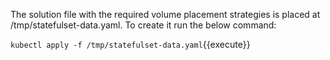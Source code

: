The solution file with the required volume placement strategies is placed at /tmp/statefulset-data.yaml. To create it run the below command:

`kubectl apply -f /tmp/statefulset-data.yaml`{{execute}}
